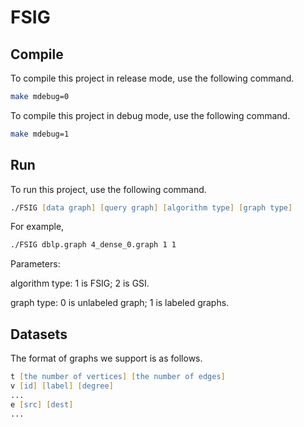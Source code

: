 # FSIG
## Compile
To compile this project in release mode, use the following command.
```zsh
make mdebug=0
```
To compile this project in debug mode, use the following command.
```zsh
make mdebug=1
```

## Run
To run this project, use the following command.
```zsh
./FSIG [data graph] [query graph] [algorithm type] [graph type]
```
For example,
```zsh
./FSIG dblp.graph 4_dense_0.graph 1 1
```
Parameters:

algorithm type: 1 is FSIG; 2 is GSI.

graph type: 0 is unlabeled graph; 1 is labeled graphs.

## Datasets
The format of graphs we support is as follows.
```zsh
t [the number of vertices] [the number of edges]
v [id] [label] [degree]
...
e [src] [dest]
...
```
